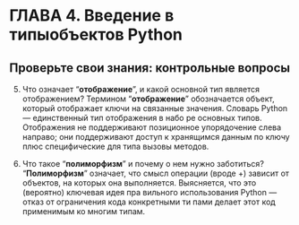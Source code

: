# ГЛАВА 4. Введение в типыобъектов Python
## Проверьте свои знания: контрольные вопросы
5. Что означает “**отображение**”, и какой основной тип является отображением?
Термином “**отображение**” обозначается объект, который отображает ключи на
связанные значения. Словарь Python — единственный тип отображения в набо­
ре основных типов. Отображения не поддерживают позиционное упорядочение
слева направо; они поддерживают доступ к хранящимся данным по ключу плюс
специфические для типа вызовы методов.

6. Что такое “**полиморфизм**” и почему о нем нужно заботиться?
“**Полиморфизм**” означает, что смысл операции (вроде +) зависит от объектов,
на которых она выполняется. Выясняется, что это (вероятно) ключевая идея пра­
вильного использования Python — отказ от ограничения кода конкретными ти­
пами делает этот код применимым ко многим типам.

